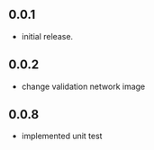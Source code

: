 ## 0.0.1
- initial release.

## 0.0.2
- change validation network image

## 0.0.8
- implemented unit test

